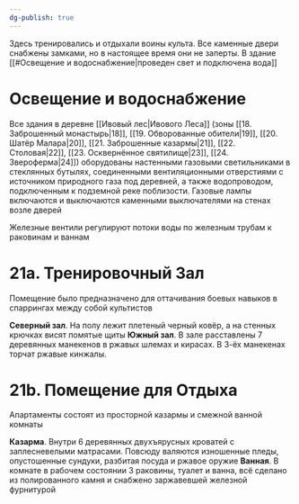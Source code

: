 ```yaml
---
dg-publish: true
---
```

Здесь тренировались и отдыхали воины культа. Все каменные двери снабжены замками, но в настоящее время они не заперты. В здание [[#Освещение и водоснабжение|проведен свет и подключена вода]]

# Освещение и водоснабжение

Все здания в деревне [[Ивовый лес|Ивового Леса]] (зоны [[18. Заброшенный монастырь|18]], [[19. Обворованные обители|19]], [[20. Шатёр Малара|20]], [[21. Заброшенные казармы|21]], [[22. Столовая|22]], [[23. Осквернённое святилище|23]], [[24. Звероферма|24]]) оборудованы настенными газовыми светильниками в стеклянных бутылях, соединенными вентиляционными отверстиями с источником природного газа под деревней, а также водопроводом, подключенным к подземной реке поблизости. Газовые лампы включаются и выключаются каменными выключателями на стенах возле дверей

Железные вентили регулируют потоки воды по железным трубам к раковинам и ваннам

# 21а. Тренировочный Зал

Помещение было предназначено для оттачивания боевых навыков в спаррингах между собой культистов

**Северный зал**. На полу лежит плетеный черный ковёр, а на стенных крючках висят помятые щиты
**Южный зал**. В зале расставлены 7 деревянных манекенов в ржавых шлемах и кирасах. В 3-ёх манекенах торчат ржавые кинжалы.

# 21b. Помещение для Отдыха

Апартаменты состоят из просторной казармы и смежной ванной комнаты

**Казарма**. Внутри 6 деревянных двухъярусных кроватей с заплесневелыми матрасами. Повсюду валяются изношенные пледы, опустошенные сундуки, разбитая посуда и ржавое оружие
**Ванная**. В комнате в рабочем состоянии 3 раковины, туалет и ванна, всё сделано из полированного камня и снабжено заржавевшей железной фурнитурой